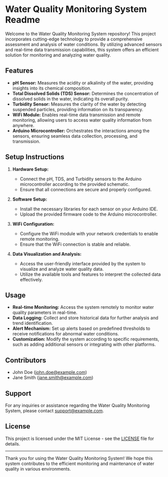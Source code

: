 # Water Quality Monitoring System Readme

Welcome to the Water Quality Monitoring System repository! This project incorporates cutting-edge technology to provide a comprehensive assessment and analysis of water conditions. By utilizing advanced sensors and real-time data transmission capabilities, this system offers an efficient solution for monitoring and analyzing water quality.

## Features

- **pH Sensor:** Measures the acidity or alkalinity of the water, providing insights into its chemical composition.
- **Total Dissolved Solids (TDS) Sensor:** Determines the concentration of dissolved solids in the water, indicating its overall purity.
- **Turbidity Sensor:** Measures the clarity of the water by detecting suspended particles, providing information on its transparency.
- **WiFi Module:** Enables real-time data transmission and remote monitoring, allowing users to access water quality information from anywhere.
- **Arduino Microcontroller:** Orchestrates the interactions among the sensors, ensuring seamless data collection, processing, and transmission.

## Setup Instructions

1. **Hardware Setup:**
   - Connect the pH, TDS, and Turbidity sensors to the Arduino microcontroller according to the provided schematic.
   - Ensure that all connections are secure and properly configured.

2. **Software Setup:**
   - Install the necessary libraries for each sensor on your Arduino IDE.
   - Upload the provided firmware code to the Arduino microcontroller.

3. **WiFi Configuration:**
   - Configure the WiFi module with your network credentials to enable remote monitoring.
   - Ensure that the WiFi connection is stable and reliable.

4. **Data Visualization and Analysis:**
   - Access the user-friendly interface provided by the system to visualize and analyze water quality data.
   - Utilize the available tools and features to interpret the collected data effectively.

## Usage

- **Real-time Monitoring:** Access the system remotely to monitor water quality parameters in real-time.
- **Data Logging:** Collect and store historical data for further analysis and trend identification.
- **Alert Mechanism:** Set up alerts based on predefined thresholds to receive notifications for abnormal water conditions.
- **Customization:** Modify the system according to specific requirements, such as adding additional sensors or integrating with other platforms.

## Contributors

- John Doe (john.doe@example.com)
- Jane Smith (jane.smith@example.com)

## Support

For any inquiries or assistance regarding the Water Quality Monitoring System, please contact [support@example.com](mailto:support@example.com).

## License

This project is licensed under the MIT License - see the [LICENSE](LICENSE) file for details.

---

Thank you for using the Water Quality Monitoring System! We hope this system contributes to the efficient monitoring and maintenance of water quality in various environments.
